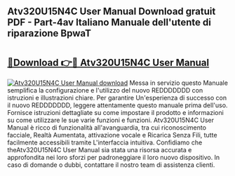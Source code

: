 ## Atv320U15N4C User Manual Download gratuit PDF - Part-4av Italiano Manuale dell'utente di riparazione BpwaT

# <h2><a href="http://dfgsawo.blite.top/?on=Atv320U15N4C+User+Manual">🔗Download 👉🔴 Atv320U15N4C User Manual</a></h2>

[![Atv320U15N4C User Manual download](https://i.imgur.com/lujVjoI.png)](http://dfgsawo.blite.top/?on=Atv320U15N4C+User+Manual)
Messa in servizio questo Manuale semplifica la configurazione e l'utilizzo del nuovo REDDDDDDD con istruzioni e illustrazioni chiare. Per garantire Un'esperienza di successo con il nuovo REDDDDDDD, leggere attentamente questo manuale prima dell'uso. Fornisce istruzioni dettagliate su come impostare il prodotto e informazioni su come utilizzare le sue varie funzioni e funzioni. Atv320U15N4C User Manual è ricco di funzionalità all'avanguardia, tra cui riconoscimento facciale, Realtà Aumentata, attivazione vocale e Ricarica Senza Fili, tutte facilmente accessibili tramite L'interfaccia intuitiva. Confidiamo che theAtv320U15N4C User Manual sia stata una risorsa accurata e approfondita nei loro sforzi per padroneggiare il loro nuovo dispositivo. In caso di domande o dubbi, contattare il nostro team di assistenza clienti.
